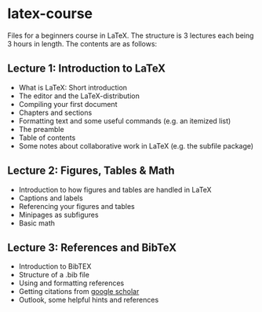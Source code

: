 # latex-course
Files for a beginners course in LaTeX. The structure is 3 lectures each being 3 hours in length. The contents are as follows: 

Lecture 1: Introduction to LaTeX
--
* What is LaTeX: Short introduction
* The editor and the LaTeX-distribution
* Compiling your first document
* Chapters and sections
* Formatting text and some useful commands (e.g. an itemized list)
* The preamble
* Table of contents
* Some notes about collaborative work in LaTeX (e.g. the subfile package)

Lecture 2: Figures, Tables & Math
--
* Introduction to how figures and tables are handled in LaTeX
* Captions and labels
* Referencing your figures and tables
* Minipages as subfigures
* Basic math

Lecture 3: References and BibTeX
--
* Introduction to BibTEX
* Structure of a .bib file
* Using and formatting references
* Getting citations from [google scholar](https://scholar.google.dk/)
* Outlook, some helpful hints and references
